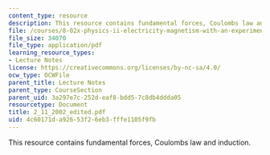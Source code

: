 ```yaml
---
content_type: resource
description: This resource contains fundamental forces, Coulombs law and induction.
file: /courses/8-02x-physics-ii-electricity-magnetism-with-an-experimental-focus-spring-2005/4c60171da92653f26eb3fffe1105f9fb_2_11_2002_edited.pdf
file_size: 34070
file_type: application/pdf
learning_resource_types:
- Lecture Notes
license: https://creativecommons.org/licenses/by-nc-sa/4.0/
ocw_type: OCWFile
parent_title: Lecture Notes
parent_type: CourseSection
parent_uid: 3a297e7c-252d-eaf8-bdd5-7c8db4ddda05
resourcetype: Document
title: 2_11_2002_edited.pdf
uid: 4c60171d-a926-53f2-6eb3-fffe1105f9fb
---
```

This resource contains fundamental forces, Coulombs law and induction.